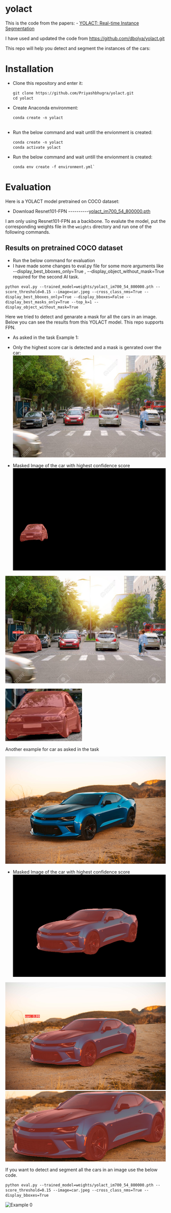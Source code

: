 
# yolact

 This is the code from the papers: - [YOLACT: Real-time Instance Segmentation](https://arxiv.org/abs/1904.02689)
 
 I have used and updated the code from https://github.com/dbolya/yolact.git



This repo will help you detect and segment the instances of the cars: 


# Installation
 - Clone this repository and enter it:
   ```Shell
   git clone https://github.com/Priyashbhugra/yolact.git
   cd yolact
   ```
 - Create Anaconda environment:

   ```Shell
   conda create -n yolact 
  
      ```
 - Run the below command and wait untill the envionment is created:


   ```Shell
   conda create -n yolact
   conda activate yolact
   ```
 - Run the below command and wait untill the envionment is created:
   ```Shell
   conda env create -f environment.yml`
   ```


# Evaluation
Here is a YOLACT model pretrained on COCO dataset:


- Download Resnet101-FPN ----------[yolact_im700_54_800000.pth](https://drive.google.com/file/d/1lE4Lz5p25teiXV-6HdTiOJSnS7u7GBzg/view?usp=sharing)

I am only using Resnet101-FPN as a backbone.
To evalute the model, put the corresponding weights file in the `weights` directory and run one of the following commands.

## Results on pretrained COCO dataset
- Run the below command for evaluation
- I have made some changes to eval.py file for some more arguments like  --display_best_bboxes_only=True , --display_object_without_mask=True  required for the second AI task.
```Shell
python eval.py --trained_model=weights/yolact_im700_54_800000.pth --score_threshold=0.15 --image=car.jpeg --cross_class_nms=True --display_best_bboxes_only=True --display_bboxes=False --display_best_masks_only=True --top_k=1 --display_object_without_mask=True 
```




Here we tried to detect and genarate a mask for all the cars in an image. Below you can see the results from this YOLACT model. This repo supports FPN.

- As asked in the task Example 1:
- Only the highest score car is detected and a mask is genrated over the car:
![Example 1](cars_with_pedestrian.jpg ) 

- Masked Image of the car with highest confidence score 
![Example 3](results/mask_image_0.jpg)

![Example 2](results/results_0.png)
 
![Example 4](results/crop_object_0.png)

<!-- ![Example 2](car_result.png) -->

Another example for car as asked in the task 

![Example 1](car.jpeg)

- Masked Image of the car with highest confidence score
![Example 3](results/mask_image_1.jpg)

![Example 2](results/results_1.png) 
![Example 4](results/crop_object_1.png)


If you want to detect and segment all the cars in an image use the below code.
```Shell
python eval.py --trained_model=weights/yolact_im700_54_800000.pth --score_threshold=0.15 --image=car.jpeg --cross_class_nms=True --display_bboxes=True  
```
![Example 0](results/result.png)


